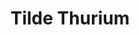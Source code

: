 ---
layout: author
title: Tilde Thurium
name: Tilde Thurium 
slug: tilde-thurium
position: Senior Developer Advocate
image: /images/authors/tilde-thurium.png
socials:
  author_page:
    - name: LinkedIn
      url: https://www.linkedin.com/in/annthurium/
      icon: /images/icons/linkedin-white.svg
    - name: Twitter
      url: https://twitter.com/annthurium
      icon: /images/icons/twitter-white.svg
  blog_posts:
    - name: LinkedIn
      url: https://www.linkedin.com/in/annthurium/
      icon: /images/icons/linkedin-dark.svg
    - name: Twitter
      url: https://twitter.com/annthurium
      icon: /images/icons/twitter-dark.svg
    - name: GitHub
      url: https://github.com/annthurium
      icon: /images/icons/github.svg
---